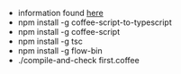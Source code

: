 * information found [here](https://github.com/jashkenas/coffeescript/issues/3923)
* npm install -g coffee-script-to-typescript
* npm install -g coffee-script
* npm install -g tsc
* npm install -g flow-bin
* ./compile-and-check first.coffee
